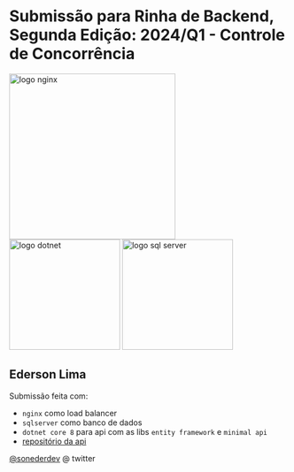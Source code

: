 # Submissão para Rinha de Backend, Segunda Edição: 2024/Q1 - Controle de Concorrência


<img src="https://upload.wikimedia.org/wikipedia/commons/c/c5/Nginx_logo.svg" alt="logo nginx" width="300" height="auto">
<br />
<img src="https://th.bing.com/th/id/R.da33983229bb45d7b2196257bb8754db?rik=2Li9NiRNjUGrAQ&pid=ImgRaw&r=0" alt="logo dotnet" width="200" height="auto">
<img src="https://th.bing.com/th/id/OIP.BsPZtXmhxPm8clmYsaGRLgAAAA?w=400&h=327&rs=1&pid=ImgDetMain" alt="logo sql server" width="200" height="auto">


## Ederson Lima
Submissão feita com:
- `nginx` como load balancer
- `sqlserver` como banco de dados
- `dotnet core 8` para api com as libs `entity framework` e `minimal api`
- [repositório da api](https://github.com/sonederbr/rinha-de-backend-2024-q1)

[@sonederdev](https://twitter.com/zanfranceschi) @ twitter
